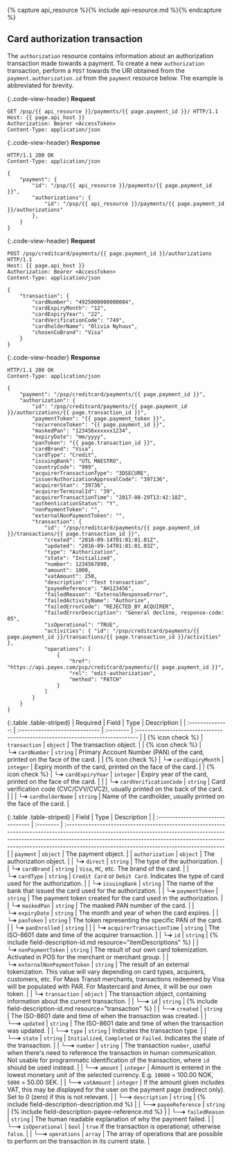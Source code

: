 {% capture api_resource %}{% include api-resource.md %}{% endcapture %}

## Card authorization transaction

The `authorization` resource contains information about an authorization
transaction made towards a payment. To create a new `authorization` transaction,
perform a `POST` towards the URI obtained from the `payment.authorization.id`
from the `payment` resource below. The example is abbreviated for brevity.

{:.code-view-header}
**Request**

```http
GET /psp/{{ api_resource }}/payments/{{ page.payment_id }}/ HTTP/1.1
Host: {{ page.api_host }}
Authorization: Bearer <AccessToken>
Content-Type: application/json
```

{:.code-view-header}
**Response**

```http
HTTP/1.1 200 OK
Content-Type: application/json

{
    "payment": {
        "id": "/psp/{{ api_resource }}/payments/{{ page.payment_id }}",
        "authorizations": {
            "id": "/psp/{{ api_resource }}/payments/{{ page.payment_id }}/authorizations"
        },
    }
}
```

{:.code-view-header}
**Request**

```http
POST /psp/creditcard/payments/{{ page.payment_id }}/authorizations HTTP/1.1
Host: {{ page.api_host }}
Authorization: Bearer <AccessToken>
Content-Type: application/json

{
    "transaction": {
        "cardNumber": "4925000000000004",
        "cardExpiryMonth": "12",
        "cardExpiryYear": "22",
        "cardVerificationCode": "749",
        "cardholderName": "Olivia Nyhuus",
        "chosenCoBrand": "Visa"
    }
}
```

{:.code-view-header}
**Response**

```http
HTTP/1.1 200 OK
Content-Type: application/json

{
    "payment": "/psp/creditcard/payments/{{ page.payment_id }}",
    "authorization": {
        "id": "/psp/creditcard/payments/{{ page.payment_id }}/authorizations/{{ page.transaction_id }}",
        "paymentToken": "{{ page.payment_token }}",
        "recurrenceToken": "{{ page.payment_id }}",
        "maskedPan": "123456xxxxxx1234",
        "expiryDate": "mm/yyyy",
        "panToken": "{{ page.transaction_id }}",
        "cardBrand": "Visa",
        "cardType": "Credit",
        "issuingBank": "UTL MAESTRO",
        "countryCode": "999",
        "acquirerTransactionType": "3DSECURE",
        "issuerAuthorizationApprovalCode": "397136",
        "acquirerStan": "39736",
        "acquirerTerminalId": "39",
        "acquirerTransactionTime": "2017-08-29T13:42:18Z",
        "authenticationStatus": "Y",
        "nonPaymentToken": "",
        "externalNonPaymentToken": "",
        "transaction": {
            "id": "/psp/creditcard/payments/{{ page.payment_id }}/transactions/{{ page.transaction_id }}",
            "created": "2016-09-14T01:01:01.01Z",
            "updated": "2016-09-14T01:01:01.03Z",
            "type": "Authorization",
            "state": "Initialized",
            "number": 1234567890,
            "amount": 1000,
            "vatAmount": 250,
            "description": "Test transaction",
            "payeeReference": "AH123456",
            "failedReason": "ExternalResponseError",
            "failedActivityName": "Authorize",
            "failedErrorCode": "REJECTED_BY_ACQUIRER",
            "failedErrorDescription": "General decline, response-code: 05",
            "isOperational": "TRUE",
            "activities": { "id": "/psp/creditcard/payments/{{ page.payment_id }}/transactions/{{ page.transaction_id }}/activities" },
            "operations": [
                {
                    "href": "https://api.payex.com/psp/creditcard/payments/{{ page.payment_id }}",
                    "rel": "edit-authorization",
                    "method": "PATCH"
                }
            ]
        }
    }
}
```

{:.table .table-striped}
|     Required     | Field                          | Type      | Description                                                                     |
| :--------------: | :----------------------------- | :-------- | :------------------------------------------------------------------------------ |
| {% icon check %} | `transaction`                  | `object`  | The transaction object.                                                         |
| {% icon check %} | └➔&nbsp;`cardNumber`           | `string`  | Primary Account Number (PAN) of the card, printed on the face of the card.      |
| {% icon check %} | └➔&nbsp;`cardExpiryMonth`      | `integer` | Expiry month of the card, printed on the face of the card.                      |
| {% icon check %} | └➔&nbsp;`cardExpiryYear`       | `integer` | Expiry year of the card, printed on the face of the card.                       |
|                  | └➔&nbsp;`cardVerificationCode` | `string`  | Card verification code (CVC/CVV/CVC2), usually printed on the back of the card. |
|                  | └➔&nbsp;`cardholderName`       | `string`  | Name of the cardholder, usually printed on the face of the card.               |

{:.table .table-striped}
| Field                             | Type      | Description                                                                                                                                                                                                                                                                                          |
| :-------------------------------- | :-------- | :--------------------------------------------------------------------------------------------------------------------------------------------------------------------------------------------------------------------------------------------------------------------------------------------------- |
| `payment`                         | `object`  | The payment object.                                                                                                                                                                                                                                                                                  |
| `authorization`                   | `object`  | The authorization object.                                                                                                                                                                                                                                                                            |
| └➔&nbsp;`direct`                  | `string`  | The type of the authorization.                                                                                                                                                                                                                                                                       |
| └➔&nbsp;`cardBrand`               | `string`  | `Visa`, `MC`, etc. The brand of the card.                                                                                                                                                                                                                                                            |
| └➔&nbsp;`cardType`                | `string`  | `Credit Card` or `Debit Card`. Indicates the type of card used for the authorization.                                                                                                                                                                                                                |
| └➔&nbsp;`issuingBank`             | `string`  | The name of the bank that issued the card used for the authorization.                                                                                                                                                                                                                                |
| └➔&nbsp;`paymentToken`            | `string`  | The payment token created for the card used in the authorization.                                                                                                                                                                                                                                    |
| └➔&nbsp;`maskedPan`               | `string`  | The masked PAN number of the card.                                                                                                                                                                                                                                                                   |
| └➔&nbsp;`expiryDate`              | `string`  | The month and year of when the card expires.                                                                                                                                                                                                                                                         |
| └➔&nbsp;`panToken`                | `string`  | The token representing the specific PAN of the card.                                                                                                                                                                                                                                                 |
| └➔&nbsp;`panEnrolled`             | `string`  |                                                                                                                                                                                                                                                                                                      |
| └➔&nbsp;`acquirerTransactionTime` | `string`  | The ISO-8601 date and time of the acquirer transaction.                                                                                                                                                                                                                                 |
| └➔&nbsp;`id`                      | `string`  | {% include field-description-id.md resource="itemDescriptions" %}                                                                                                                                                                                                                                    |
| └➔&nbsp;`nonPaymentToken`         | `string`  | The result of our own card tokenization. Activated in POS for the merchant or merchant group.                                                                                                                                                                                                    |
| └➔&nbsp;`externalNonPaymentToken` | `string`  | The result of an external tokenization. This value will vary depending on card types, acquirers, customers, etc. For Mass Transit merchants, transactions redeemed by Visa will be populated with PAR. For Mastercard and Amex, it will be our own token.                                                                                                                                                                 |
| └➔&nbsp;`transaction`             | `object`  | The transaction object, containing information about the current transaction.                                                                                                                                                                                                                        |
| └─➔&nbsp;`id`                     | `string`  | {% include field-description-id.md resource="transaction" %}                                                                                                                                                                                                                                         |
| └─➔&nbsp;`created`                | `string`  | The ISO-8601 date and time of when the transaction was created.                                                                                                                                                                                                                                      |
| └─➔&nbsp;`updated`                | `string`  | The ISO-8601 date and time of when the transaction was updated.                                                                                                                                                                                                                                      |
| └─➔&nbsp;`type`                   | `string`  | Indicates the transaction type.                                                                                                                                                                                                                                                                      |
| └─➔&nbsp;`state`                  | `string`  | `Initialized`, `Completed` or `Failed`. Indicates the state of the transaction.                                                                                                                                                                                                                      |
| └─➔&nbsp;`number`                 | `string`  | The transaction `number`, useful when there's need to reference the transaction in human communication. Not usable for programmatic identification of the transaction, where `id` should be used instead.                                                                                         |
| └─➔&nbsp;`amount`                 | `integer` | Amount is entered in the lowest monetary unit of the selected currency. E.g. `10000` = 100.00 NOK, `5000` = 50.00 SEK.                                                                                                                                                                             |
| └─➔&nbsp;`vatAmount`              | `integer` | If the amount given includes VAT, this may be displayed for the user on the payment page (redirect only). Set to 0 (zero) if this is not relevant.                                                                                                                                                   |
| └─➔&nbsp;`description`            | `string`  | {% include field-description-description.md %}                                                                                                                                                                                                                          |
| └─➔&nbsp;`payeeReference`         | `string`  | {% include field-description-payee-reference.md %}                                                                                                                                                                                                                      |
| └─➔&nbsp;`failedReason`           | `string`  | The human readable explanation of why the payment failed.                                                                                                                                                                                                                                            |
| └─➔&nbsp;`isOperational`          | `bool`    | `true` if the transaction is operational; otherwise `false`.                                                                                                                                                                                                                                         |
| └─➔&nbsp;`operations`             | `array`   | The array of operations that are possible to perform on the transaction in its current state.                                                                                                                                                                                                        |
